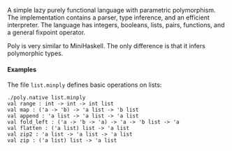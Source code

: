 A simple lazy purely functional language with parametric
polymorphism. The implementation contains a parser, type inference,
and an efficient interpreter. The language has integers, booleans,
lists, pairs, functions, and a general fixpoint operator.

Poly is very similar to MiniHaskell. The only difference is that it
infers polymorphic types.

#### Examples

The file `list.minply` defines basic operations on lists:

    ./poly.native list.minply 
    val range : int -> int -> int list
    val map : ('a -> 'b) -> 'a list -> 'b list
    val append : 'a list -> 'a list -> 'a list
    val fold_left : ('a -> 'b -> 'a) -> 'a -> 'b list -> 'a
    val flatten : ('a list) list -> 'a list
    val zip2 : 'a list -> 'a list -> 'a list
    val zip : ('a list) list -> 'a list

